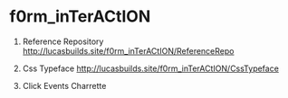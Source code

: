# f0rm_inTerACtION

1. Reference Repository
http://lucasbuilds.site/f0rm_inTerACtION/ReferenceRepo

2. Css Typeface
http://lucasbuilds.site/f0rm_inTerACtION/CssTypeface

3. Click Events Charrette 
